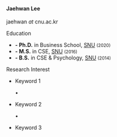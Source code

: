 <h4>Jaehwan Lee</h4>

<i class="fa-regular fa-envelope"></i> jaehwan <i>at</i> cnu.ac.kr

Education

<ul class="list-unstyled">
  <li><strong>- Ph.D.</strong> in Business School, <a href="https://en.snu.ac.kr/">SNU</a> <small>(2020)</small></li>
  <li><strong>- M.S.</strong> in CSE, <a href="https://en.snu.ac.kr/">SNU</a> <small>(2016)</small></li>
  <li><strong>- B.S.</strong> in CSE & Psychology, <a href="https://en.snu.ac.kr/">SNU</a> <small>(2014)</small></li>
</ul>

Research Interest

<ul class="list-group list-group-horizontal">
  <li><i class="fa-regular fa-hashtag fa-sm"></i> Keyword 1</li>
  <p>•</p>
  <li><i class="fa-regular fa-hashtag fa-sm"></i> Keyword 2</li>
  <p>•</p>
  <li><i class="fa-regular fa-hashtag fa-sm"></i> Keyword 3</li>
</ul>

